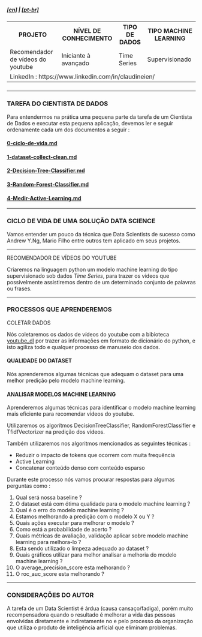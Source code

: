 <h5><a href="blank_">[en]</a> | <a href="blank_">[pt-br]</a>
</h5>
<h5>
<div>
  <table>
    <tr>
      <th>PROJETO</th>
      <th>NÍVEL DE CONHECIMENTO</th>
      <th>TIPO DE DADOS</th>
      <th>TIPO MACHINE LEARNING</th>
    </tr>
    <tr>
      <td>Recomendador de vídeos do youtube</td>
      <td>Iniciante à avançado</td>
      <td>Time Series</td>
      <td>Supervisionado</td>
    </tr>
    <tr>
        <td colspan="4">LinkedIn : https://www.linkedin.com/in/claudineien/</td>
    </tr>
  </table>
</div>
</h5>

<hr>
<h3 align="left">TAREFA DO CIENTISTA DE DADOS</h3>
<p>Para entendermos na prática uma pequena parte da tarefa de um Cientista de Dados e executar esta pequena aplicação, devemos ler e seguir ordenamente cada um dos documentos a seguir :
<h4><a href="https://github.com/claudineien/youtube-recommender-machine-learning/blob/master/0-apresentacao.md">0-ciclo-de-vida.md</a>
</h4>
<h4><a href="https://github.com/claudineien/youtube-recommender-machine-learning/blob/master/0-dataset-collect-clean.md">1-dataset-collect-clean.md</a>
</h4>
<h4><a href="https://github.com/claudineien/youtube-recommender-machine-learning/blob/master/1-Decision-Tree-Classifier.md">2-Decision-Tree-Classifier.md</a>
</h4>
<h4><a href="https://github.com/claudineien/youtube-recommender-machine-learning/blob/master/2-Random-Forest-Classifier.md">3-Random-Forest-Classifier.md</a>
</h4>
<h4><a href="https://github.com/claudineien/youtube-recommender-machine-learning/blob/master/3-Medir-Active-Learning.md">4-Medir-Active-Learning.md</a>
</h4>

<hr>
<h3>CICLO DE VIDA DE UMA SOLUÇÃO DATA SCIENCE</h3>
<p>
Vamos entender um pouco da técnica que Data Scientists de sucesso como Andrew Y.Ng, Mario Filho entre outros tem aplicado em seus projetos.
</p>

<hr>
<h3">RECOMENDADOR DE VÍDEOS DO YOUTUBE</h3>
<p>Criaremos na linguagem python um modelo machine learning do tipo supervisionado sob dados <em>Time Series</em>, para trazer os vídeos que possívelmente assistiremos dentro de um determinado conjunto de palavras ou frases.<br>
</p>

<hr>
<h3>PROCESSOS QUE APRENDEREMOS</h3>
<h>COLETAR DADOS</h4>
<p>
Nós coletaremos os dados de vídeos do youtube com a bibioteca <a href="https://youtube-dl.org/">youtube_dl</a> por trazer as informações em formato de dicionário do python, e isto agiliza todo e qualquer processo de manuseio dos dados.
</p>

<h4>QUALIDADE DO DATASET</h4>
<p>Nós aprenderemos algumas técnicas que adequam o dataset para uma melhor predição pelo modelo machine learning.
</p>

<h4>ANALISAR MODELOS MACHINE LEARNING</h4>
<p>Aprenderemos algumas técnicas para identificar o modelo machine learning mais eficiente para recomendar vídeos do youtube.
</p>
<p>Utilizaremos os algorítmos DecisionTreeClassifier, RandomForestClassifier e TfidfVectorizer na predição dos vídeos.</p>
<p>Também utilizaremos nos algoritmos mencionados as seguintes técnicas :
    <ul>
        <li>Reduzir o impacto de tokens que ocorrem com muita frequência</li>
        <li>Active Learning</li>
        <li>Concatenar conteúdo denso com conteúdo esparso</li>
    </ul>
</p>

<p>Durante este processo nós vamos procurar respostas para algumas perguntas como :
    <ol>
        <li>Qual será nossa baseline ?</li>
        <li>O dataset está com ótima qualidade para o modelo machine learning ?</li>
        <li>Qual é o erro do modelo machine learning ?</li>
        <li>Estamos melhorando a predição com o modelo X ou Y ?</li>
        <li>Quais ações executar para melhorar o modelo ?</li>
        <li>Como está a probabilidade de acerto ?</li>
        <li>Quais métricas de avaliação, validação aplicar sobre modelo machine learning para melhora-lo ?</li>
        <li>Esta sendo utilizado o limpeza adequado ao dataset ?</li>
        <li>Quais gráficos utilizar para melhor analisar a melhoria do modelo machine learning ?</li>
        <li>O average_precision_score esta melhorando ?</li>
        <li>O roc_auc_score esta melhorando ?</li>
    </ol>
</p>
<hr>
<h3>CONSIDERAÇÕES DO AUTOR</h3>
<p>A tarefa de um Data Scientist é árdua (causa cansaço/fadiga),  porém muito recompensadora quando o resultado é melhorar a vida das pessoas envolvidas diretamente e indiretamente no e pelo processo da organização que utiliza o produto de inteligência arficial que eliminam problemas.</p>

<!--
<br> <br> <br> <br> <br> <br> <br> <br> <br> <br> <br> <br> <br> <br> <br> <br> <br> <br> <br> <br> <br> <br> <br> <br> <br> <br> <br> <br>
<p>Testaremos o algorítmo DecisionTreeClassifier para obter a nossa <em><strong>baseline</strong></em> extraída sob as métricas curva auc-roc (roc_auc_score) e média de precisão (average_precision_score), que nos ajudará a analisar os próximos modelos machine learning que vamos testar.
</p>
<p>Testaremos o algorítmo RandomForestClassifier e vamos comparar os resultados preditivos entre os algoritmos até aqui testados.
</p>
<p><strong>Importante :</strong>
O melhor modelo machine learning será aquele em que tanto o average precision (average_precision_score) quando a curva roc (roc_auc_score) ficaram o mais próximo possível de 1, que representa 100%.
</p>
<p>Utilizaremos a técnica para reduzir o impacto de tokens que ocorrem com muita frequência, utilizando o algorítmo TfidfVectorizer. Este também será utilizado como um algorítmo para predizer os vídeos que provavelmente vamos assistir, com base nos títulos dos vídeos.
</p>
<p>Aplicaremos a técnica Active Learning para evitar custos desnecessários, ajudar nas anotações, ajudar a adequar o dataset aos modelos de predição machine learning e contribuir para aumentar a predição verdadeiro positivo em dados que o modelo esta com dificuldade de fazer.
</p>
<p>A todo momento nós vamos comparar os resultados com a nossa <em><strong>baseline</strong></em>, para melhorar nossos modelos.
</p>
<p>Aprenderemos a técnica de concatenar conteúdo denso com conteúdo esparso e faremos a predição probabilística com as features : totais de visualizações, visualizações por dia e o título do vídeo. Assim entenderemos se estamos construindo um dataset com boa qualidade para o algorítmo de predição.
</p>
<p>Aprenderemos a medir o resultado que a técnica Active Learning esta trazendo ao nosso projeto. Neste processo entenderemos a qualidade do active learning aplicado, entenderemos melhor sobre a qualidade da limpeza dos dados para o active learning e para o modelo machine learning. E o mais importante entenderemos se será necessário mudar a estratégia de trabalho com e/ou nos dataset.
</p>
<p>O processo mais trabalhoso para o Cientista de Dados é o processo da qualidade do dataset composto por :
    <ul>
        <li>obter o dataset</li>
        <li>identificar as inconsistências no dataset</li>
        <li>possivelmente aplicar labelling</p>
        <li>possivelmente aplicar normatization</p>
        <li>possivelmente aplicar padronization</p>
        <li>extrair sujeiras do dataset</li>
        <li>transformar alguns dados no dataset</li>
        <li>aplicar os dataset em um ou mais modelos ml para obter uma baseline</li>
    </ul>
</p>
<p>O segundo processo mais trabalhoso para o Cientista de Dados  é o processo avaliação da qualidade do dataset :
    <ul>
        <li>analisar o resultados no modelo machine learning</li>
        <li>comparar os resultados em diversos modelos ml</li>
        <li>identificar técnicas para melhorar a qualidade do dataset</p>
        <li>possivelmente aplicar labelling</p>
        <li>possivelmente aplicar normatization</p>
        <li>possivelmente aplicar padronization</p>
        <li>extrair sujeiras do dataset</li>
        <li>transformar alguns dados no dataset</li>
    </ul>
</p>
<p>
Paciência, perseverança, pensamento analítico, vão produzir dataset com alta qualidade, e a alta qualidade do dataset significa alto sucesso ao modelo de predição machine learning.
</p>
<br>
<hr>
<p>Bibliotecas :
    <ul>
        <li><a href="https://www.crummy.com/software/BeautifulSoup/bs4/doc/">BeautifulSoup4</a> : biblioteca python para puxar dados de uma página html e de arquivos xml e fazer o parsing (*)</li>
        <li><a href="https://requests.readthedocs.io/pt_BR/latest/user/quickstart.html">Requests</a> : é uma biblioteca HTTP para Python simples e elegante, feita para seres humanos</li>
        <li><a href="https://requests.readthedocs.io/pt_BR/latest/user/quickstart.html">youtube_dl</a> : é uma biblioteca para baixar audios, vídeos do YouTube.com e alguns sites.</li>
    </ul>
    <ul>
        <li><a href="https://pypi.org/project/youtube_dl/">pip install youtube_dl</a></li>
        <li><a href="https://youtube-dl.org/">youtube-dl.org</a></li>
    </ul>
    <p>Instalar biblioteca BeautifulSoup4 : pip install beautifulsoup4</p>
    <p>Instalar biblioteca Requests : pip install requests</p>
    <p>(*) Biblioteca substituída pela biblioteca youtube_dl</p>
</p>
<br>
<hr>
<p>Fontes de estudo :
    <ul>
        <li>Curso <a href="https://curso.mariofilho.com/">   
        Solução Completa de Data Science</a> - Instrutor Mario Filho-Kagle Gran Master</li>
        <li><a href="https://github.com/ytdl-org/youtube-dl/blob/master/README.md#how-do-i-update-youtube-dl">youtube_dl README.md</a></li>
        <li><a href="https://www.reddit.com/r/youtubedl/comments/hqc577/getting_error_unable_to_extract_video_data/">reddit - YouTube</a></li>
        <li><a href="https://pypi.org/project/yt-search/">yt-search</a></li>
        <li><a href="https://python-pytube.readthedocs.io/en/latest/user/quickstart.html#downloading-a-video">pytube3</a></li>
        <li><a href="https://www.geeksforgeeks.org/python-program-to-download-complete-youtube-playlist/?ref=rp">BeautifulSoup</a></li>
        <li><a href="https://www.bogotobogo.com/VideoStreaming/YouTube/youtube-dl-embedding.php">youtube-dl embedded</a></li>
        <li><a href="https://www.bogotobogo.com/VideoStreaming/YouTube/Dissecting-YouTube-URLs.php">BeautifulSoup to download complete Youtube playlist</a></li>
        <li><a href="https://scikit-learn.org/stable/auto_examples/model_selection/plot_precision_recall.html#sphx-glr-auto-examples-model-selection-plot-precision-recall-py">Curva de Precision/Recall</a></li>
        <li><a href="https://scikit-learn.org/stable/modules/model_evaluation.html#roc-metrics">ROC (Receiver Operating Characteristic) Curve</a></li>
        <li><a href="https://www.kaggle.com/adamschroeder/countvectorizer-tfidfvectorizer-predict-comments">TfidfVectorizer</a></li>
        <li><a href="https://www.machinelearningplus.com/time-series/time-series-analysis-python/">Time series</a></li>
    </ul>
</p>
<a id="itemtec" >Tecnologias utilizadas neste projeto</a><br>
<em><a href="#itemtec">Tecnologias utilizadas neste projeto</a></em>
-->
